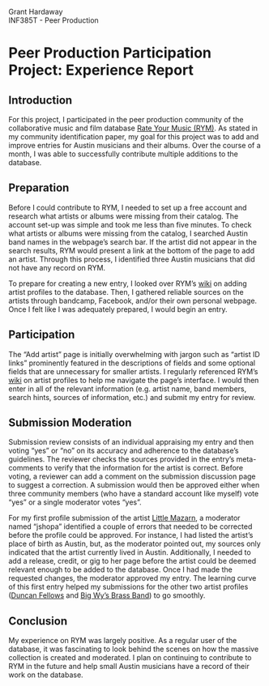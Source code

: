 Grant Hardaway  
INF385T - Peer Production  

# Peer Production Participation Project: Experience Report

## Introduction
For this project, I participated in the peer production community of the collaborative 
music and film database [Rate Your Music (RYM)]( https://rateyourmusic.com/). As 
stated in my community identification paper, my goal for this project was to add and 
improve entries for Austin musicians and their albums. Over the course of a month, I 
was able to successfully contribute multiple additions to the database.

## Preparation  
Before I could contribute to RYM, I needed to set up a free account and research what 
artists or albums were missing from their catalog. The account set-up was simple and 
took me less than five minutes. To check what artists or albums were missing from the 
catalog, I searched Austin band names in the webpage’s search bar. If the artist did 
not appear in the search results, RYM would present a link at the bottom of the page 
to add an artist. Through this process, I identified three Austin musicians that did 
not have any record on RYM.

To prepare for creating a new entry, I looked over RYM’s 
[wiki](https://rateyourmusic.com/wiki/Music:Add+an+artist) on adding artist profiles 
to the database. Then, I gathered reliable sources on the artists through bandcamp, 
Facebook, and/or their own personal webpage. Once I felt like I was adequately 
prepared, I would begin an entry.

## Participation
The “Add artist” page is initially overwhelming with jargon such as “artist ID links” 
prominently featured in the descriptions of fields and some optional fields that are 
unnecessary for smaller artists. I regularly referenced RYM’s 
[wiki](https://rateyourmusic.com/wiki/Music:Artist+profiles) on artist profiles to 
help me navigate the page’s interface. I would then enter in all of the relevant 
information (e.g. artist name, band members, search hints, sources of information, 
etc.) and submit my entry for review.

## Submission Moderation
Submission review consists of an individual appraising my entry and then voting “yes” 
or “no” on its accuracy and adherence to the database’s guidelines. The reviewer 
checks the sources provided in the entry’s meta-comments to verify that the 
information for the artist is correct. Before voting, a reviewer can add a comment on 
the submission discussion page to suggest a correction. A submission would then be 
approved either when three community members (who have a standard account like myself) 
vote “yes” or a single moderator votes “yes”.

For my first profile submission of the artist [Little 
Mazarn](https://rateyourmusic.com/artist/little-mazarn), a moderator named “jshopa” 
identified a couple of errors that needed to be corrected before the profile could be 
approved. For instance, I had listed the artist’s place of birth as Austin, but, as 
the moderator pointed out, my sources only indicated that the artist currently lived 
in Austin. Additionally, I needed to add a release, credit, or gig to her page before 
the artist could be deemed relevant enough to be added to the database. Once I had 
made the requested changes, the moderator approved my entry. The learning curve of 
this first entry helped my submissions for the other two artist profiles ([Duncan 
Fellows](https://rateyourmusic.com/artist/duncan-fellows) and [Big Wy’s Brass 
Band](https://rateyourmusic.com/artist/big-wys-brass-band)) to go smoothly.

## Conclusion
My experience on RYM was largely positive. As a regular user of the database, it was 
fascinating to look behind the scenes on how the massive collection is created and 
moderated. I plan on continuing to contribute to RYM in the future and help small 
Austin musicians have a record of their work on the database.
